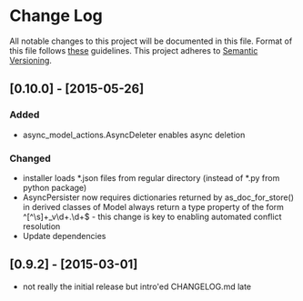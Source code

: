 # Change Log
All notable changes to this project will be documented in this file.
Format of this file follows [these](http://keepachangelog.com/) guidelines.
This project adheres to [Semantic Versioning](http://semver.org/).

## [0.10.0] - [2015-05-26]
### Added
- async_model_actions.AsyncDeleter enables async deletion

### Changed
- installer loads *.json files from regular directory (instead of *.py from
  python package)
- AsyncPersister now requires dictionaries returned by as_doc_for_store()
  in derived classes of Model always return a type property of the form
  ^[^\s]+_v\d+\.\d+$ - this change is key to enabling automated conflict
  resolution
- Update dependencies

## [0.9.2] - [2015-03-01]
- not really the initial release but intro'ed CHANGELOG.md late
